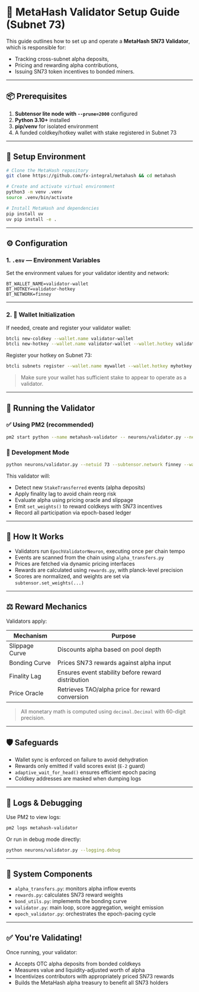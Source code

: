 # 🧪 MetaHash Validator Setup Guide (Subnet 73)

This guide outlines how to set up and operate a **MetaHash SN73 Validator**, which is responsible for:
- Tracking cross-subnet alpha deposits,
- Pricing and rewarding alpha contributions,
- Issuing SN73 token incentives to bonded miners.

---

## 📦 Prerequisites
1. **Subtensor lite node with `--prune=2000`** configured
2. **Python 3.10+** installed
3. **pip/venv** for isolated environment
4. A funded coldkey/hotkey wallet with stake registered in Subnet 73

---

## 🧪 Setup Environment

```bash
# Clone the MetaHash repository
git clone https://github.com/fx-integral/metahash && cd metahash

# Create and activate virtual environment
python3 -m venv .venv
source .venv/bin/activate

# Install MetaHash and dependencies
pip install uv
uv pip install -e .
```

---

## ⚙️ Configuration

### 1. `.env` — Environment Variables

Set the environment values for your validator identity and network:

```dotenv
BT_WALLET_NAME=validator-wallet
BT_HOTKEY=validator-hotkey
BT_NETWORK=finney
```

---

### 2. 🧊 Wallet Initialization

If needed, create and register your validator wallet:

```bash
btcli new-coldkey --wallet.name validator-wallet
btcli new-hotkey --wallet.name validator-wallet --wallet.hotkey validator-hotkey
```

Register your hotkey on Subnet 73:

```bash
btcli subnets register --wallet.name mywallet --wallet.hotkey myhotkey --netuid 73
```

> Make sure your wallet has sufficient stake to appear to operate as a validator.

---

## 🚀 Running the Validator

### ✅ Using PM2 (recommended)

```bash
pm2 start python --name metahash-validator -- neurons/validator.py --netuid 73 --subtensor.network finney --wallet.name validator-wallet --wallet.hotkey validator-hotkey --logging.debug
```

### 🔁 Development Mode

```bash
python neurons/validator.py --netuid 73 --subtensor.network finney --wallet.name validator-wallet --wallet.hotkey validator-hotkey --logging.debug
```

This validator will:
- Detect new `StakeTransferred` events (alpha deposits)
- Apply finality lag to avoid chain reorg risk
- Evaluate alpha using pricing oracle and slippage
- Emit `set_weights()` to reward coldkeys with SN73 incentives
- Record all participation via epoch-based ledger

---

## 🧠 How It Works

- Validators run `EpochValidatorNeuron`, executing once per chain tempo
- Events are scanned from the chain using `alpha_transfers.py`
- Prices are fetched via dynamic pricing interfaces
- Rewards are calculated using `rewards.py`, with planck-level precision
- Scores are normalized, and weights are set via `subtensor.set_weights(...)`

---

## ⚖️ Reward Mechanics

Validators apply:

| Mechanism        | Purpose                                             |
|------------------|-----------------------------------------------------|
| Slippage Curve   | Discounts alpha based on pool depth                |
| Bonding Curve    | Prices SN73 rewards against alpha input            |
| Finality Lag     | Ensures event stability before reward distribution |
| Price Oracle     | Retrieves TAO/alpha price for reward conversion    |

> All monetary math is computed using `decimal.Decimal` with 60-digit precision.

---

## 🛡️ Safeguards

- Wallet sync is enforced on failure to avoid dehydration
- Rewards only emitted if valid scores exist (`E-2` guard)
- `adaptive_wait_for_head()` ensures efficient epoch pacing
- Coldkey addresses are masked when dumping logs

---

## 📓 Logs & Debugging

Use PM2 to view logs:

```bash
pm2 logs metahash-validator
```

Or run in debug mode directly:

```bash
python neurons/validator.py --logging.debug
```

---

## 🧩 System Components

- `alpha_transfers.py`: monitors alpha inflow events
- `rewards.py`: calculates SN73 reward weights
- `bond_utils.py`: implements the bonding curve
- `validator.py`: main loop, score aggregation, weight emission
- `epoch_validator.py`: orchestrates the epoch-pacing cycle

---

## ✅ You're Validating!

Once running, your validator:
- Accepts OTC alpha deposits from bonded coldkeys
- Measures value and liquidity-adjusted worth of alpha
- Incentivizes contributors with appropriately priced SN73 rewards
- Builds the MetaHash alpha treasury to benefit all SN73 holders

